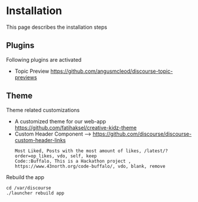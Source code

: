 # Installation
This page describes the installation steps

## Plugins

Following plugins are activated

* Topic Preview https://github.com/angusmcleod/discourse-topic-previews

## Theme
Theme related customizations

* A customized theme for our web-app https://github.com/fatihaksel/creative-kidz-theme
* Custom Header Component --> https://github.com/discourse/discourse-custom-header-links
    ```
    Most Liked, Posts with the most amount of likes, /latest/?order=op_likes, vdo, self, keep
    Code::Buffalo, This is a Hackathon project , https://www.43north.org/code-buffalo/, vdo, blank, remove
    ```


Rebuild the app

```
cd /var/discourse
./launcher rebuild app
```
